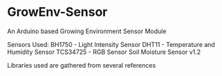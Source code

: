 # GrowEnv-Sensor
An Arduino based Growing Environment Sensor Module

Sensors Used:
BH1750 - Light Intensity Sensor
DHT11 - Temperature and Humidity Sensor
TCS34725 - RGB Sensor
Soil Moisture Sensor v1.2

Libraries used are gathered from several references
